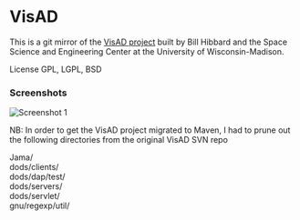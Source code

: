 # VisAD

This is a git mirror of the [VisAD project](http://www.ssec.wisc.edu/~billh/visad.html) built by Bill Hibbard and the Space Science and Engineering Center at the University of Wisconsin-Madison.

License  GPL, LGPL, BSD

### Screenshots

<img src="http://www.unidata.ucar.edu/software/idv/gallery/IDV_Nov200Z_wind.jpg" alt="Screenshot 1" />

NB: In order to get the VisAD project migrated to Maven, I had to prune out the following directories from the original VisAD SVN repo

Jama/<br />
dods/clients/<br />
dods/dap/test/<br />
dods/servers/<br />
dods/servlet/<br />
gnu/regexp/util/<br />
